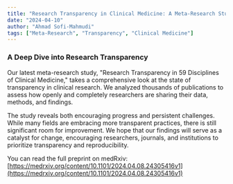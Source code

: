 ```yaml
---
title: "Research Transparency in Clinical Medicine: A Meta-Research Study"
date: "2024-04-10"
author: "Ahmad Sofi-Mahmudi"
tags: ["Meta-Research", "Transparency", "Clinical Medicine"]
---
```


### A Deep Dive into Research Transparency

Our latest meta-research study, "Research Transparency in 59 Disciplines of Clinical Medicine," takes a comprehensive look at the state of transparency in clinical research. We analyzed thousands of publications to assess how openly and completely researchers are sharing their data, methods, and findings.

The study reveals both encouraging progress and persistent challenges. While many fields are embracing more transparent practices, there is still significant room for improvement. We hope that our findings will serve as a catalyst for change, encouraging researchers, journals, and institutions to prioritize transparency and reproducibility.

You can read the full preprint on medRxiv: [https://medrxiv.org/content/10.1101/2024.04.08.24305416v1](https://medrxiv.org/content/10.1101/2024.04.08.24305416v1) 